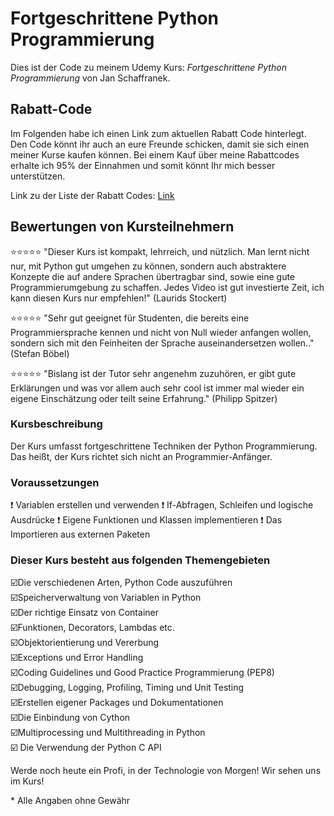 # Fortgeschrittene Python Programmierung

Dies ist der Code zu meinem Udemy Kurs:
*Fortgeschrittene Python Programmierung* von Jan Schaffranek.

## Rabatt-Code

Im Folgenden habe ich einen Link zum aktuellen Rabatt Code hinterlegt. Den Code könnt ihr auch an eure Freunde schicken, damit sie sich einen meiner Kurse kaufen können. Bei einem Kauf über meine Rabattcodes erhalte ich 95% der Einnahmen und somit könnt Ihr mich besser unterstützen.

Link zu der Liste der Rabatt Codes: [Link](https://github.com/franneck94/YoutubeVideos/blob/master/README.md)

## Bewertungen von Kursteilnehmern

⭐⭐⭐⭐⭐ "Dieser Kurs ist kompakt, lehrreich, und nützlich. Man lernt nicht nur, mit Python gut umgehen zu können, sondern auch abstraktere Konzepte die auf andere Sprachen übertragbar sind, sowie eine gute Programmierumgebung zu schaffen. Jedes Video ist gut investierte Zeit, ich kann diesen Kurs nur empfehlen!" (Laurids Stockert)

⭐⭐⭐⭐⭐ "Sehr gut geeignet für Studenten, die bereits eine Programmiersprache kennen und nicht von Null wieder anfangen wollen, sondern sich mit den Feinheiten der Sprache auseinandersetzen wollen.." (Stefan Böbel)

⭐⭐⭐⭐⭐ "Bislang ist der Tutor sehr angenehm zuzuhören, er gibt gute Erklärungen und was vor allem auch sehr cool ist immer mal wieder ein eigene Einschätzung oder teilt seine Erfahrung." (Philipp Spitzer)

### Kursbeschreibung

Der Kurs umfasst fortgeschrittene Techniken der Python Programmierung.
Das heißt, der Kurs richtet sich nicht an Programmier-Anfänger.

### Voraussetzungen

❗ Variablen erstellen und verwenden
❗ If-Abfragen, Schleifen und logische Ausdrücke
❗ Eigene Funktionen und Klassen implementieren
❗ Das Importieren aus externen Paketen

### Dieser Kurs besteht aus folgenden Themengebieten

☑️Die verschiedenen Arten, Python Code auszuführen  
☑️Speicherverwaltung von Variablen in Python  
☑️Der richtige Einsatz von Container  
☑️Funktionen, Decorators, Lambdas etc.  
☑️Objektorientierung und Vererbung  
☑️Exceptions und Error Handling  
☑️Coding Guidelines und Good Practice Programmierung (PEP8)  
☑️Debugging, Logging, Profiling, Timing und Unit Testing  
☑️Erstellen eigener Packages und Dokumentationen  
☑️Die Einbindung von Cython  
☑️Multiprocessing und Multithreading in Python  
☑️ Die Verwendung der Python C API  

Werde noch heute ein Profi, in der Technologie von Morgen!
Wir sehen uns im Kurs!


\* Alle Angaben ohne Gewähr
